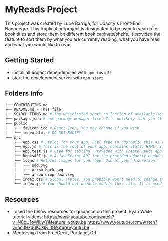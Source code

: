# MyReads Project

This project was created by Lupe Barriga, for Udacity's Front-End Nanodegre. This Application/project is designated to be used to search for book titles and store them on different book cabinets/shelfs. It provided the feature to sort them by what you are currently reading, what you have read and what you would like to read.

## Getting Started

* install all project dependencies with `npm install`
* start the development server with `npm start`

## Folders Info
```bash
├── CONTRIBUTING.md
├── README.md - This file.
├── SEARCH_TERMS.md # The whitelisted short collection of available search terms for you to use with your app.
├── package.json # npm package manager file. It's unlikely that you'll need to modify this.
├── public
│   ├── favicon.ico # React Icon, You may change if you wish.
│   └── index.html # DO NOT MODIFY
└── src
    ├── App.css # Styles for your app. Feel free to customize this as you desire.
    ├── App.js # This is the root of your app. Contains static HTML right now.
    ├── App.test.js # Used for testing. Provided with Create React App. Testing is encouraged, but not required.
    ├── BooksAPI.js # A JavaScript API for the provided Udacity backend. Instructions for the methods are below.
    ├── icons # Helpful images for your app. Use at your discretion.
    │   ├── add.svg
    │   ├── arrow-back.svg
    │   └── arrow-drop-down.svg
    ├── index.css # Global styles. You probably won't need to change anything here.
    └── index.js # You should not need to modify this file. It is used for DOM rendering only.
```
## Resources
* I used the below resources for guidance on this project:
    Ryan Waite tutorial videos:
     https://www.youtube.com/watch?v=N8bU1oWlLwY&feature=youtu.be
     https://www.youtube.com/watch?v=acJHkd6K5kI&=&feature=youtu.be
 * Mentorship from FreeGeek, Portland, OR.

